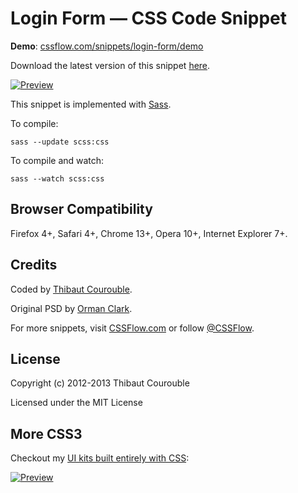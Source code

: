 # Login Form — CSS Code Snippet

**Demo**: [cssflow.com/snippets/login-form/demo](http://www.cssflow.com/snippets/login-form/demo)

Download the latest version of this snippet [here](http://www.cssflow.com/snippets/login-form.zip).

[![Preview](http://cdn.cssflow.com/snippets/login-form/preview-580.png)](http://www.cssflow.com/snippets/login-form)

This snippet is implemented with [Sass](https://github.com/nex3/sass).

To compile:

`sass --update scss:css`

To compile and watch:

`sass --watch scss:css`

## Browser Compatibility

Firefox 4+, Safari 4+, Chrome 13+, Opera 10+, Internet Explorer 7+.

## Credits

Coded by [Thibaut Courouble](http://thibaut.me).

Original PSD by [Orman Clark](http://www.premiumpixels.com/freebies/clean-simple-login-form-psd/).

For more snippets, visit [CSSFlow.com](http://www.cssflow.com) or follow [@CSSFlow](https://twitter.com/CSSFlow).

## License

Copyright (c) 2012-2013 Thibaut Courouble

Licensed under the MIT License

## More CSS3

Checkout my [UI kits built entirely with CSS](http://www.cssflow.com/ui-kits):

[![Preview](http://cdn.cssflow.com/kits/all_kits_preview_850.jpg)](http://www.cssflow.com/ui-kits)
